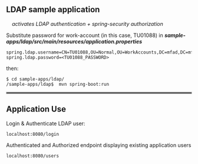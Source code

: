 ## LDAP sample application
&nbsp;&nbsp;&nbsp;&nbsp;_activates LDAP authentication + spring-security authorization_  

Substitute password for work-account (in this case, TU01088) in _**sample-apps/ldap/src/main/resources/application.properties**_

    spring.ldap.username=CN=TU01088,OU=Normal,OU=WorkAccounts,DC=mfad,DC=mfroot,DC=org
    spring.ldap.password=<TU01088_PASSWORD>
then:

	$ cd sample-apps/ldap/
	/sample-apps/ldap$  mvn spring-boot:run  

<hr style="border:2px solid gray">  

## Application Use

Login & Authenticate LDAP user:

    localhost:8080/login

Authenticated and Authorized endpoint displaying existing application users

    localhost:8080/users
